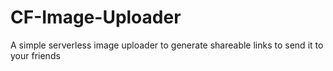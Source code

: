 # CF-Image-Uploader
A simple serverless image uploader to generate shareable links to send it to your friends
